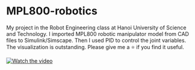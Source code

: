 # MPL800-robotics
My project in the Robot Engineering class at Hanoi University of Science and Technology.
I imported MPL800 robotic manipulator model from CAD files to Simulink/Simscape. Then I used PID to control the joint variables. The visualization is outstanding.
Please give me a ⭐ if you find it useful.

[![Watch the video](https://img.youtube.com/vi/ltKqS8o2M-o/maxresdefault.jpg)](https://youtu.be/ltKqS8o2M-o)
